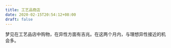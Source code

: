 ```yaml
---
title: 工艺品商店
date: 2020-02-15T20:54:12+08:00
draft: false
---
```


梦见在工艺品店中购物，在异性方面有吉兆。在这两个月内，与理想异性接近的机会多。